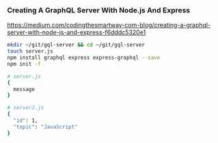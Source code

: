 ### Creating A GraphQL Server With Node.js And Express

https://medium.com/codingthesmartway-com-blog/creating-a-graphql-server-with-node-js-and-express-f6dddc5320e1

```bash
mkdir ~/git/gql-server && cd ~/git/gql-server 
touch server.js
npm install graphql express express-graphql --save
npm init -f
```

```bash
# server.js
{
  message
}
```

```bash
# server2.js
{
  "id": 1,
  "topic": "JavaScript"
}
```
